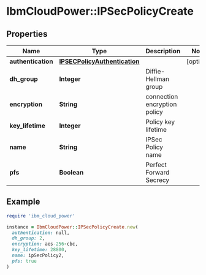 # IbmCloudPower::IPSecPolicyCreate

## Properties

| Name | Type | Description | Notes |
| ---- | ---- | ----------- | ----- |
| **authentication** | [**IPSECPolicyAuthentication**](IPSECPolicyAuthentication.md) |  | [optional] |
| **dh_group** | **Integer** | Diffie-Hellman group |  |
| **encryption** | **String** | connection encryption policy |  |
| **key_lifetime** | **Integer** | Policy key lifetime |  |
| **name** | **String** | IPSec Policy name |  |
| **pfs** | **Boolean** | Perfect Forward Secrecy |  |

## Example

```ruby
require 'ibm_cloud_power'

instance = IbmCloudPower::IPSecPolicyCreate.new(
  authentication: null,
  dh_group: 2,
  encryption: aes-256-cbc,
  key_lifetime: 28800,
  name: ipSecPolicy2,
  pfs: true
)
```

